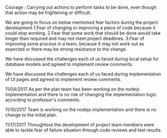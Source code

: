 Courage : Carrying out actions to perform tasks to be done, even though that action may be frightening or difficult.

We are going to focus on below mentioned fear factors during the project development 
1.Fear of changing or improving a piece of code because it could stop working.
2.Fear that some work that should be done would take longer than required and may not meet project deadlines.
3.Fear of improving some process in a team, because it may not work out as expected or there may be strong resistance to the change.

We have discussed the challenges each of us faced during local setup for database models and agreed to implement review comments. 

We have discussed the challenges each of us faced during implementation of UI pages and agreed to implement review comments. 

11/04/2017
As per the plan team has been working on the nodejs implementation and there is no risk of changing the implementation logic according to professor's comments.

11/10/2017
Team is working on the nodejs implementation and there is no change to the initial plan.

11/17/2017
Throughtout the development of project team members were able to tackle fear of failure situation through code reviews and test results. 
